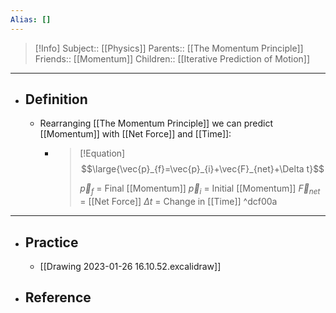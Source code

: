 ```yaml
---
Alias: []
---
```

> [!Info]
> Subject:: [[Physics]]
> Parents:: [[The Momentum Principle]]
> Friends:: [[Momentum]]
> Children:: [[Iterative Prediction of Motion]]
---
- ## Definition
	- Rearranging [[The Momentum Principle]] we can predict [[Momentum]] with [[Net Force]] and [[Time]]:
		- > [!Equation]
		  > $$\large{\vec{p}_{f}=\vec{p}_{i}+\vec{F}_{net}+\Delta t}$$
		  > 
		  > $\vec{p}_{f}$ = Final [[Momentum]]
		  > $\vec{p}_{i}$ = Initial [[Momentum]]
		  > $\vec{F}_{net}$ = [[Net Force]]
		  > $\Delta t$ = Change in [[Time]] ^dcf00a
---
- ## Practice
	- [[Drawing 2023-01-26 16.10.52.excalidraw]]
- ## Reference